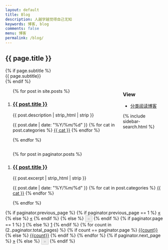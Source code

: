 ```yaml
---
layout: default
title: Blog
description: 人越学越觉得自己无知
keywords: 博客, blog
comments: false
menu: 博客
permalink: /blog/
---
```


<section class="collection-head small geopattern" data-pattern-id="{{ page.title | truncate: 15}}">
    <div class="container">
        <div class="collection-title">
            <h1 class="collection-header">{{ page.title }}</h1>
            {% if page.subtitle %}
                <div class="collection-info">
                    <span class="meta-info">
                        {{ page.subtitle}}
                    </span>
                </div>
            {% endif %}
        </div>
    </div>
</section>

<!-- /.banner -->
<section class="container content">
    <div class="columns">
        <div class="column two-thirds" >
            <ol class="repo-list">
                {% for post in site.posts %}
                <li class="repo-list-item">
                    <h3 class="repo-list-name">
                      <a href="{{ site.baseurl }}{{ post.url }}">{{ post.title }}</a>
                    </h3>
                    <p class="repo-list-description">
                        <!-- {{ post.excerpt | strip_html | strip | truncatewords: 50 }} -->
                        {{ post.description | strip_html | strip }}
                    </p>
                    <p class="repo-list-meta">
                        <span class="meta-info">
                          <span class="octicon octicon-calendar"></span> {{ post.date | date: "%Y/%m/%d" }}
                        </span>
                        {% for cat in post.categories %}
                        <span class="meta-info">
                          <span class="octicon octicon-file-directory"></span>
                          <a href="{{ site.baseurl }}/categories/#{{ cat }}" title="{{ cat }}">{{ cat }}</a>
                        </span>
                        {% endfor %}
                    </p>
                </li>
                {% endfor %}
            </ol>
        </div>
        <div class="column one-third">
            <h3>View</h3>
            <div id="blog-categories">
                <ul class="list-group">
                    <li class="list-group-item">
                        <a href="{{ site.baseurl }}/categories/">分类阅读博客</a>
                    </li>
                </ul>
            </div>
            {% include sidebar-search.html %}
            <!-- {% include sidebar-qrcode.html %}
            {% include sidebar-popular-repo.html %} -->
        </div>
    </div>
    <section class="container content">
    <div class="columns">
        <div class="column two-thirds" >
            <ol class="repo-list">
                {% for post in paginator.posts %}
                <li class="repo-list-item">
                    <h3 class="repo-list-name">
                      <a href="{{ site.baseurl }}{{ post.url }}">{{ post.title }}</a>
                    </h3>
                    <p class="repo-list-description">
                        {{ post.excerpt | strip_html | strip }}
                    </p>
                    <p class="repo-list-meta">
                        <span class="meta-info">
                          <span class="octicon octicon-calendar"></span> {{ post.date | date: "%Y/%m/%d" }}
                        </span>
                        {% for cat in post.categories %}
                        <span class="meta-info">
                          <span class="octicon octicon-file-directory"></span>
                          <a href="{{ site.baseurl }}/categories/#{{ cat }}" title="{{ cat }}">{{ cat }}</a>
                        </span>
                        {% endfor %}
                    </p>
                </li>
                {% endfor %}
            </ol>
        </div>
        <!-- <div class="column one-third">
            {% include sidebar-search.html %}
            {% include sidebar-qrcode.html %}
            {% include sidebar-popular-repo.html %}
        </div> -->
    </div>
    <div class="pagination text-align">
      <div class="btn-group">
        {% if paginator.previous_page %}
          {% if paginator.previous_page == 1 %}
              <a href="{{ site.baseurl }}/" class="btn btn-outline">&laquo;</a>
          {% else %}
              <a href="{{ site.baseurl }}/page{{paginator.previous_page}}"  class="btn btn-outline">&laquo;</a>
          {% endif %}
        {% else %}
            <button disabled="disabled" href="javascript:;" class="btn btn-outline">&laquo;</button>
        {% endif %}
        {% if paginator.page == 1 %}
            <a href="javascript:;" class="active btn btn-outline">1</a>
        {% else %}
            <a href="{{ site.baseurl }}/"  class="btn btn-outline">1</a>
        {% endif %}
        {% for count in (2..paginator.total_pages) %}
          {% if count == paginator.page %}
              <a href="javascript:;"  class="active btn btn-outline">{{count}}</a>
          {% else %}
              <a href="{{ site.baseurl }}/page{{count}}"  class="btn btn-outline">{{count}}</a>
          {% endif %}
        {% endfor %}
        {% if paginator.next_page %}
            <a href="{{ site.baseurl }}/page{{paginator.next_page}}"  class="btn btn-outline">&raquo;</a>
        {% else %}
            <button disabled="disabled" href="javascript:;" class="btn btn-outline">&raquo;</button>
        {% endif %}
        </div>
    </div>
    <!-- /pagination -->
</section>
<!-- /section.content -->
